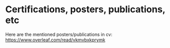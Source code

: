 # Certifications, posters, publications, etc
Here are the mentioned posters/publications in cv: https://www.overleaf.com/read/vkmvbxkprymk
